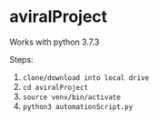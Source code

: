 # aviralProject

Works with python 3.7.3

Steps:
1. ```clone/download into local drive```
2. ```cd aviralProject```
3. ```source venv/bin/activate```
4. ```python3 automationScript.py```
